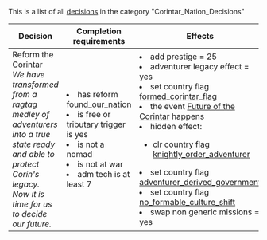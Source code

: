 This is a list of all [decisions](decisions.md) in the category "Corintar_Nation_Decisions"

| Decision | Completion requirements | Effects | Requirements to appear |
| ----- | ------ | ----- | ------ |
| <a name="corintar_nation">Reform the Corintar</a><br />*We have transformed from a ragtag medley of adventurers into a true state ready and able to protect Corin's legacy. Now it is time for us to decide our future.* | <li>has reform found_our_nation</li><li>is free or tributary trigger is yes</li><li>is not a nomad</li><li>is not at war</li><li>adm tech is at least 7</li> | <li>add prestige = 25</li><li>adventurer legacy effect = yes</li><li>set country flag [formed_corintar_flag](../flags/formed_corintar_flag.md)</li><li>the event [Future of the Corintar](../events/future_of_the_corintar.md) happens</li><li>hidden effect:</li><ul><li>clr country flag [knightly_order_adventurer](../flags/knightly_order_adventurer.md)</li></ul><li>set country flag [adventurer_derived_government](../flags/adventurer_derived_government.md)</li><li>set country flag [no_formable_culture_shift](../flags/no_formable_culture_shift.md)</li><li>swap non generic missions = yes</li> | <li>Country is Corintar</li><li>has reform adventurer_reform</li><li>None of the following:</li><ul><li>has country flag [formed_corintar_flag](../flags/formed_corintar_flag.md)</li></ul><li>was never end game tag trigger is yes</li> |
